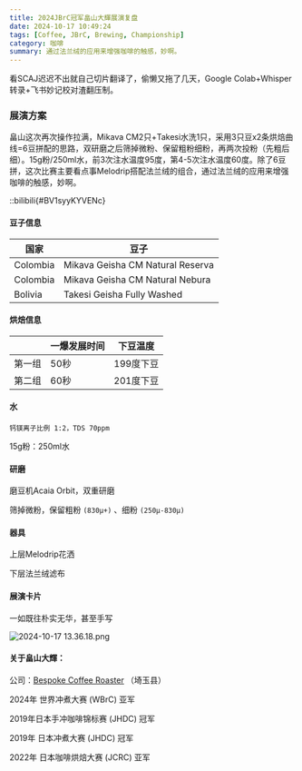 ```yaml
---
title: 2024JBrC冠军畠山大輝展演复盘
date: 2024-10-17 10:49:24
tags: [Coffee, JBrC, Brewing, Championship]
category: 咖啡
summary: 通过法兰绒的应用来增强咖啡的触感，妙啊。
---
```


看SCAJ迟迟不出就自己切片翻译了，偷懒又拖了几天，Google Colab+Whisper转录+飞书妙记校对渣翻压制。

### 展演方案

畠山这次再次操作拉满，Mikava CM2只+Takesi水洗1只，采用3只豆x2条烘焙曲线=6豆拼配的思路，双研磨之后筛掉微粉、保留粗粉细粉，再两次投粉（先粗后细）。15g粉/250ml水，前3次注水温度95度，第4-5次注水温度60度。除了6豆拼，这次比赛主要看点事Melodrip搭配法兰绒的组合，通过法兰绒的应用来增强咖啡的触感，妙啊。

::bilibili{#BV1syyKYVENc}

#### 豆子信息

| 国家     | 豆子                             |
| -------- | -------------------------------- |
| Colombia | Mikava Geisha CM Natural Reserva |
| Colombia | Mikava Geisha CM Natural Nebura  |
| Bolivia  | Takesi Geisha Fully Washed       |

#### 烘焙信息

|        | 一爆发展时间 | 下豆温度  |
| ------ | ------------ | --------- |
| 第一组 | 50秒         | 199度下豆 |
| 第二组 | 60秒         | 201度下豆 |

#### 水

`钙镁离子比例 1:2，TDS 70ppm`

15g粉：250ml水

#### 研磨

磨豆机Acaia Orbit，双重研磨

筛掉微粉，保留粗粉 `(830μ+)` 、细粉 `(250μ-830μ)`

#### 器具

上层Melodrip花洒

下层法兰绒滤布

#### 展演卡片

一如既往朴实无华，甚至手写

![2024-10-17 13.36.18.png](https://s2.loli.net/2024/10/18/iSrAl597GsxDOjo.png)

#### 关于畠山大輝：

公司：[Bespoke Coffee Roaster](https://www.instagram.com/bespokecoffeeroasters/) （埼玉县）

2024年 世界冲煮大赛 (WBrC) 亚军

2019年日本手冲咖啡锦标赛 (JHDC) 冠军

2019年 日本冲煮大赛 (JHDC) 冠军

2022年 日本咖啡烘焙大赛 (JCRC) 亚军
